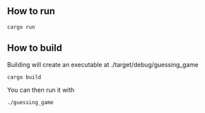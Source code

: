 ## How to run

```
cargo run
```

## How to build

Building will create an executable at ./target/debug/guessing_game

```
cargo build
```

You can then run it with

```
./guessing_game
```
